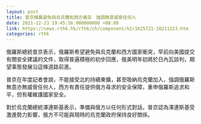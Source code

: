 ```yaml
---
layout: post
title: 普京稱冀避免與烏克蘭和西方衝突　強調無意威脅任何人
date: 2021-12-23 19:45:56.000000000 +08:00
link: https://news.rthk.hk/rthk/ch/component/k2/1625721-20211223.htm
categories: rthk
---
```


俄羅斯總統普京表示，俄羅斯希望避免與烏克蘭和西方國家衝突，早前向美國提交有關安全建議的文件，取得普遍積極的初步回應，俄美明年初將於日內瓦談判，期望事態發展沿這條道路前進。

普京在年度記者會說，不能接受北約持續東擴，甚至吸納烏克蘭加入，強調俄羅斯無意亦無威脅任何人，西方有責任提供俄方尋求的安全保障，重申俄羅斯追求和平，但有權維護國家安全。

對於烏克蘭總統澤連斯基表示，準備與俄方以任何形式對話，普京認為澤連斯基受激進勢力影響，俄方不可能與現時的烏克蘭政府保持良好關係。
